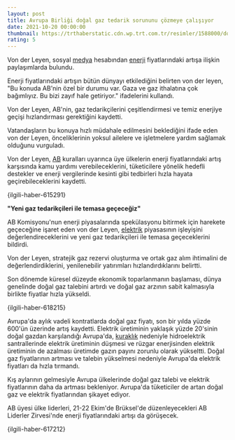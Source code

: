 ```yaml
--- 
layout: post
title: Avrupa Birliği doğal gaz tedarik sorununu çözmeye çalışıyor
date: 2021-10-20 00:00:00
thumbnail: https://trthaberstatic.cdn.wp.trt.com.tr/resimler/1588000/dogalgaz-aa-1588755.jpg
rating: 5
---
```

<p>
	Von der Leyen, sosyal <a href="https://www.trthaber.com/etiket/medya/" target="_blank">medya</a> hesabından <a href="https://www.trthaber.com/etiket/enerji/" target="_blank">enerji</a> fiyatlarındaki artışa ilişkin paylaşımlarda bulundu.</p>
<p>
	Enerji fiyatlarındaki artışın bütün dünyayı etkilediğini belirten von der leyen, "Bu konuda AB'nin özel bir durumu var. Gaza ve gaz ithalatına çok bağımlıyız. Bu bizi zayıf hale getiriyor." ifadelerini kullandı.</p>
<p>
	Von der Leyen, AB'nin, gaz tedarikçilerini çeşitlendirmesi ve temiz enerjiye geçişi hızlandırması gerektiğini kaydetti.</p>
<p>
	Vatandaşların bu konuya hızlı müdahale edilmesini beklediğini ifade eden von der Leyen, önceliklerinin yoksul ailelere ve işletmelere yardım sağlamak olduğunu vurguladı.</p>
<p>
	Von der Leyen, <a href="https://www.trthaber.com/etiket/ab/" target="_blank">AB</a> kuralları uyarınca üye ülkelerin enerji fiyatlarındaki artış karşısında kamu yardımı verebileceklerini, tüketicilere yönelik hedefli destekler ve enerji vergilerinde kesinti gibi tedbirleri hızla hayata geçirebileceklerini kaydetti.</p>
<p>
	{ilgili-haber-615291}</p>
<p>
	<strong>"Yeni gaz tedarikçileri ile temasa geçeceğiz"</strong></p>
<p>
	AB Komisyonu'nun enerji piyasalarında spekülasyonu bitirmek için harekete geçeceğine işaret eden von der Leyen, <a href="https://www.trthaber.com/etiket/elektrik/" target="_blank">elektrik</a> piyasasının işleyişini değerlendireceklerini ve yeni gaz tedarikçileri ile temasa geçeceklerini bildirdi.</p>
<p>
	Von der Leyen, stratejik gaz rezervi oluşturma ve ortak gaz alım ihtimalini de değerlendirdiklerini, yenilenebilir yatırımları hızlandırdıklarını belirtti.</p>
<p>
	Son dönemde küresel düzeyde ekonomik toparlanmanın başlaması, dünya genelinde doğal gaz talebini artırdı ve doğal gaz arzının sabit kalmasıyla birlikte fiyatlar hızla yükseldi.</p>
<p>
	{ilgili-haber-618215}</p>
<p>
	Avrupa'da aylık vadeli kontratlarda doğal gaz fiyatı, son bir yılda yüzde 600'ün üzerinde artış kaydetti. Elektrik üretiminin yaklaşık yüzde 20'sinin doğal gazdan karşılandığı Avrupa'da, <a href="https://www.trthaber.com/etiket/kuraklik/" target="_blank">kuraklık</a> nedeniyle hidroelektrik santrallerinde elektrik üretiminin düşmesi ve rüzgar enerjisinden elektrik üretiminin de azalması üretimde gazın payını zorunlu olarak yükseltti. Doğal gaz fiyatlarının artması ve talebin yükselmesi nedeniyle Avrupa'da elektrik fiyatları da hızla tırmandı.</p>
<p>
	Kış aylarının gelmesiyle Avrupa ülkelerinde doğal gaz talebi ve elektrik fiyatlarının daha da artması bekleniyor. Avrupa'da tüketiciler de artan doğal gaz ve elektrik fiyatlarından şikayet ediyor.</p>
<p>
	AB üyesi ülke liderleri, 21-22 Ekim'de Brüksel'de düzenleyecekleri AB Liderler Zirvesi'nde enerji fiyatlarındaki artışı da görüşecek.</p>
<p>
	{ilgili-haber-617212}</p>
